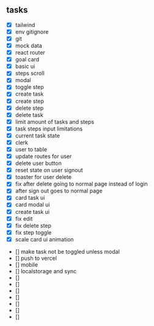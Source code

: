 ## tasks

- [x] tailwind
- [x] env gitignore
- [x] git
- [x] mock data
- [x] react router
- [x] goal card
- [x] basic ui
- [x] steps scroll
- [x] modal
- [x] toggle step
- [x] create task
- [x] create step
- [x] delete step
- [x] delete task
- [x] limit amount of tasks and steps
- [x] task steps input limitations
- [x] current task state
- [x] clerk
- [x] user to table
- [x] update routes for user
- [x] delete user button
- [x] reset state on user signout
- [x] toaster for user delete
- [x] fix after delete going to normal page instead of login
- [x] after sign out goes to normal page
- [x] card task ui
- [x] card modal ui
- [x] create task ui
- [x] fix edit
- [x] fix delete step
- [x] fix step toggle
- [x] scale card ui animation
- [] make task not be toggled unless modal
- [] push to vercel
- [] mobile
- [] localstorage and sync
- []
- []
- []
- []
- []
- []
- []

